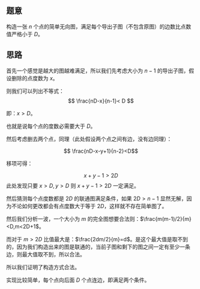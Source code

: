 ## 题意

构造一张 $n$ 个点的简单无向图，满足每个导出子图（不包含原图）的边数比点数值严格小于 $D$。

## 思路

首先一个感觉是越大的图越难满足，所以我们先考虑大小为 $n-1$ 的导出子图，假设删除的点度数为 $x$。

则我们可以列出不等式：
$$
\frac{nD-x}{n-1}< D
$$
                   
即：$x>D$。
 
也就是说每个点的度数必需要大于 $D$。
  
然后考虑删去两个点，同理（此处假设两个点之间有边，没有边同理）：

$$
\frac{nD-x-y+1}{n-2}<D$$
               
移项可得：
                         
$$
                         x+y-1>2 D
$$
此处发现只要 $x> D ,y> D$ 则 $x+y-1>2D$ 一定满足。

然后猜测每个点度数都是 $2D$ 的联通图满足条件，如果 $2D>n-1$ 显然无解，因为不论如何更改都会有点度数大于等于 $2D$，这样就不存在简单图了。

然后我们分析一波，一个大小为 $m$ 的完全图想要合法则：$\frac{m(m-1)/2}{m}<D,m<2D+1$。

而对于 $m>2D$ 比值最大是：$\frac{2dm/2}{m}=d$。是这个最大值是取不到的，因为我们构造出来的图是联通的，当前子图和剩下的图之间一定有至少一条边，则最大值取不到，所以合法。


所以我们证明了构造方式合法。

实现比较简单，每个点向后面 $D$ 个点连边，即满足两个条件。






